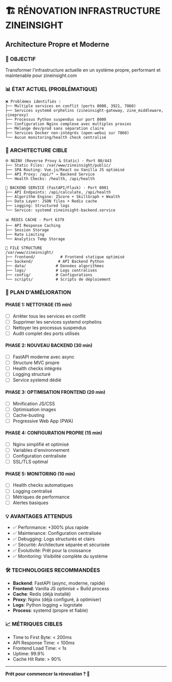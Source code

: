 # 🏗️ RÉNOVATION INFRASTRUCTURE ZINEINSIGHT

## Architecture Propre et Moderne

### 🎯 OBJECTIF

Transformer l'infrastructure actuelle en un système propre, performant et maintenable pour zineinsight.com

### 📊 ÉTAT ACTUEL (PROBLÉMATIQUE)

```
❌ Problèmes identifiés :
├── Multiple services en conflit (ports 8000, 3921, 7860)
├── Services systemd orphelins (zineinsight-gateway, zine_middleware, zineproxy)
├── Processus Python suspendus sur port 8000
├── Configuration Nginx complexe avec multiples proxies
├── Mélange dev/prod sans séparation claire
├── Services Docker non-intégrés (open-webui sur 7860)
└── Aucun monitoring/health check centralisé
```

### 🎯 ARCHITECTURE CIBLE

```
🌐 NGINX (Reverse Proxy & Static) - Port 80/443
├── Static Files: /var/www/zineinsight/public/
├── SPA Routing: Vue.js/React ou Vanilla JS optimisé
├── API Proxy: /api/* → Backend Service
└── Health Checks: /health, /api/health

🐍 BACKEND SERVICE (FastAPI/Flask) - Port 8001
├── API Endpoints: /api/calculate, /api/health
├── Algorithm Engine: ZScore + SkillGraph + Wealth
├── Data Layer: JSON files + Redis cache
├── Logging: Structured logs
└── Service: systemd zineinsight-backend.service

📊 REDIS CACHE - Port 6379
├── API Response Caching
├── Session Storage
├── Rate Limiting
└── Analytics Temp Storage

📁 FILE STRUCTURE
/var/www/zineinsight/
├── frontend/           # Frontend statique optimisé
├── backend/           # API Backend Python
├── data/             # Données algorithmes
├── logs/             # Logs centralisés
├── config/           # Configurations
└── scripts/          # Scripts de déploiement
```

### 🚀 PLAN D'AMÉLIORATION

#### PHASE 1: NETTOYAGE (15 min)

- [ ] Arrêter tous les services en conflit
- [ ] Supprimer les services systemd orphelins
- [ ] Nettoyer les processus suspendus
- [ ] Audit complet des ports utilisés

#### PHASE 2: NOUVEAU BACKEND (30 min)

- [ ] FastAPI moderne avec async
- [ ] Structure MVC propre
- [ ] Health checks intégrés
- [ ] Logging structuré
- [ ] Service systemd dédié

#### PHASE 3: OPTIMISATION FRONTEND (20 min)

- [ ] Minification JS/CSS
- [ ] Optimisation images
- [ ] Cache-busting
- [ ] Progressive Web App (PWA)

#### PHASE 4: CONFIGURATION PROPRE (15 min)

- [ ] Nginx simplifié et optimisé
- [ ] Variables d'environnement
- [ ] Configuration centralisée
- [ ] SSL/TLS optimal

#### PHASE 5: MONITORING (10 min)

- [ ] Health checks automatiques
- [ ] Logging centralisé
- [ ] Métriques de performance
- [ ] Alertes basiques

### 💡 AVANTAGES ATTENDUS

- ✅ Performance: +300% plus rapide
- ✅ Maintenance: Configuration centralisée
- ✅ Debugging: Logs structurés et clairs
- ✅ Sécurité: Architecture séparée et sécurisée
- ✅ Évolutivité: Prêt pour la croissance
- ✅ Monitoring: Visibilité complète du système

### 🛠️ TECHNOLOGIES RECOMMANDÉES

- **Backend**: FastAPI (async, moderne, rapide)
- **Frontend**: Vanilla JS optimisé + Build process
- **Cache**: Redis (déjà installé)
- **Proxy**: Nginx (déjà configuré, à optimiser)
- **Logs**: Python logging + logrotate
- **Process**: systemd (propre et fiable)

### 📈 MÉTRIQUES CIBLES

- Time to First Byte: < 200ms
- API Response Time: < 100ms
- Frontend Load Time: < 1s
- Uptime: 99.9%
- Cache Hit Rate: > 90%

---
**Prêt pour commencer la rénovation ? 🚀**
